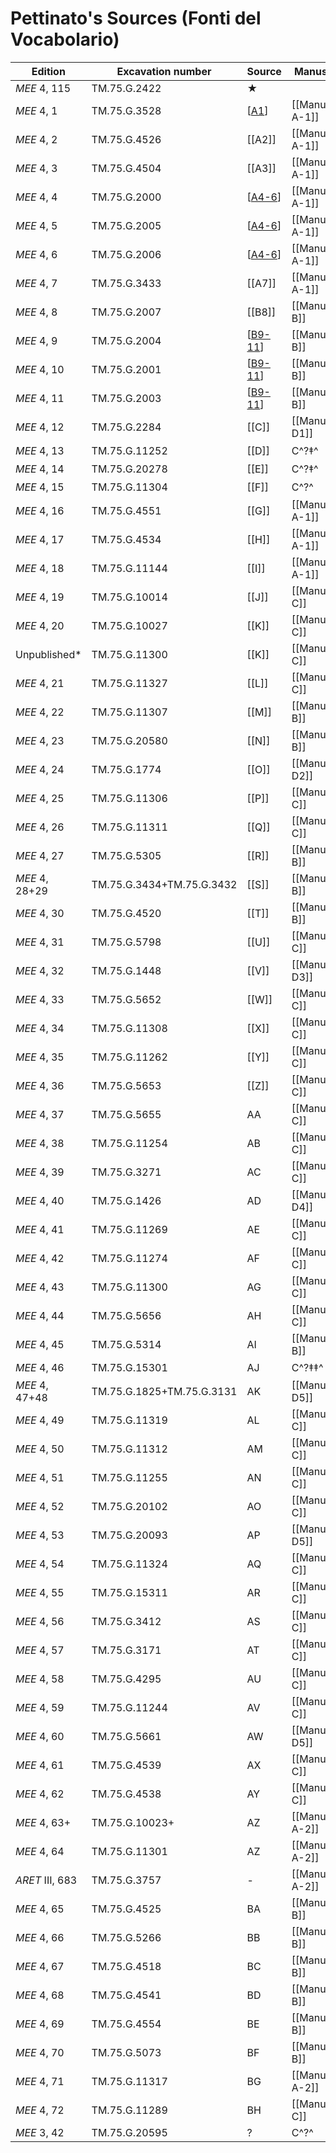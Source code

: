 # Pettinato's Sources (Fonti del Vocabolario)

|    Edition     |     Excavation number     | Source |     Manuscript     | Bonechi |
| -------------- | ------------------------- | ------ | ------------------ | ------- |
| *MEE* 4, 115   | TM.75.G.2422              | ★      |                     | EBK-A   |
| *MEE* 4, 1     | TM.75.G.3528              | [[A1]]   | [[Manuscript A-1]]  | EBL<sub>2</sub>  |
| *MEE* 4, 2     | TM.75.G.4526              | [[A2]]   | [[Manuscript A-1]]  | EBL<sub>2</sub>  |
| *MEE* 4, 3     | TM.75.G.4504              | [[A3]]   | [[Manuscript A-1]]  | EBL<sub>2</sub>  |
| *MEE* 4, 4     | TM.75.G.2000              | [[A4-6]]   | [[Manuscript A-1]]  | EBL<sub>2</sub>  |
| *MEE* 4, 5     | TM.75.G.2005              | [[A4-6]]   | [[Manuscript A-1]]  | EBL<sub>2</sub>  |
| *MEE* 4, 6     | TM.75.G.2006              | [[A4-6]]   | [[Manuscript A-1]]  | EBL<sub>2</sub>  |
| *MEE* 4, 7     | TM.75.G.3433              | [[A7]]   | [[Manuscript A-1]]  | EBL<sub>2</sub>  |
| *MEE* 4, 8     | TM.75.G.2007              | [[B8]]   | [[Manuscript B]]    | EBL<sub>4</sub>  |
| *MEE* 4, 9     | TM.75.G.2004              | [[B9-11]]   | [[Manuscript B]]    | EBL<sub>4</sub>  |
| *MEE* 4, 10    | TM.75.G.2001              | [[B9-11]]   | [[Manuscript B]]    | EBL<sub>4</sub>  |
| *MEE* 4, 11    | TM.75.G.2003              | [[B9-11]]   | [[Manuscript B]]    | EBL<sub>4</sub>  |
| *MEE* 4, 12    | TM.75.G.2284              | [[C]]      | [[Manuscript D1]]   | EBL<sub>1a</sub> |
| *MEE* 4, 13    | TM.75.G.11252             | [[D]]      | C^?‡^               | EBL<sub>3a</sub> |
| *MEE* 4, 14    | TM.75.G.20278             | [[E]]      | C^?‡^               | EBL<sub>3a</sub> |
| *MEE* 4, 15    | TM.75.G.11304             | [[F]]      | C^?^                | EBL<sub>3a</sub> |
| *MEE* 4, 16    | TM.75.G.4551              | [[G]]      | [[Manuscript A-1]]  | EBL<sub>2</sub>  |
| *MEE* 4, 17    | TM.75.G.4534              | [[H]]      | [[Manuscript A-1]]  | EBL<sub>2</sub>  |
| *MEE* 4, 18    | TM.75.G.11144             | [[I]]      | [[Manuscript A-1]]  | EBL<sub>2</sub>  |
| *MEE* 4, 19    | TM.75.G.10014             | [[J]]      | [[Manuscript C]]    | EBL<sub>3a</sub> |
| *MEE* 4, 20    | TM.75.G.10027             | [[K]]      | [[Manuscript C]]    | EBL<sub>3a</sub> |
| Unpublished*   | TM.75.G.11300             | [[K]]      | [[Manuscript C]]    | EBL<sub>3a</sub> |
| *MEE* 4, 21    | TM.75.G.11327             | [[L]]      | [[Manuscript C]]    | EBL<sub>3a</sub> |
| *MEE* 4, 22    | TM.75.G.11307             | [[M]]      | [[Manuscript B]]    | EBL<sub>4</sub>  |
| *MEE* 4, 23    | TM.75.G.20580             | [[N]]      | [[Manuscript B]]    | EBL<sub>4</sub>  |
| *MEE* 4, 24    | TM.75.G.1774              | [[O]]      | [[Manuscript D2]]   | EBL<sub>1b</sub> |
| *MEE* 4, 25    | TM.75.G.11306             | [[P]]      | [[Manuscript C]]    | EBL<sub>3a</sub> |
| *MEE* 4, 26    | TM.75.G.11311             | [[Q]]      | [[Manuscript C]]    | EBL<sub>3a</sub> |
| *MEE* 4, 27    | TM.75.G.5305              | [[R]]      | [[Manuscript B]]    | EBL<sub>4</sub>  |
| *MEE* 4, 28+29 | TM.75.G.3434+TM.75.G.3432 | [[S]]      | [[Manuscript B]]    | EBL<sub>4</sub>  |
| *MEE* 4, 30    | TM.75.G.4520              | [[T]]      | [[Manuscript B]]    | EBL<sub>4</sub>  |
| *MEE* 4, 31    | TM.75.G.5798              | [[U]]      | [[Manuscript C]]    | EBL<sub>3a</sub> |
| *MEE* 4, 32    | TM.75.G.1448              | [[V]]      | [[Manuscript D3]]   | EBL<sub>1c</sub> |
| *MEE* 4, 33    | TM.75.G.5652              | [[W]]      | [[Manuscript C]]    | EBL<sub>3a</sub> |
| *MEE* 4, 34    | TM.75.G.11308             | [[X]]      | [[Manuscript C]]    | EBL<sub>3a</sub> |
| *MEE* 4, 35    | TM.75.G.11262             | [[Y]]      | [[Manuscript C]]    | EBL<sub>3a</sub> |
| *MEE* 4, 36    | TM.75.G.5653              | [[Z]]      | [[Manuscript C]]    | EBL<sub>3a</sub> |
| *MEE* 4, 37    | TM.75.G.5655              | AA     | [[Manuscript C]]    | EBL<sub>3a</sub> |
| *MEE* 4, 38    | TM.75.G.11254             | AB     | [[Manuscript C]]    | EBL<sub>3a</sub> |
| *MEE* 4, 39    | TM.75.G.3271              | AC     | [[Manuscript C]]    | EBL<sub>3a</sub> |
| *MEE* 4, 40    | TM.75.G.1426              | AD     | [[Manuscript D4]]   | EBL<sub>1d</sub> |
| *MEE* 4, 41    | TM.75.G.11269             | AE     | [[Manuscript C]]    | EBL<sub>3a</sub> |
| *MEE* 4, 42    | TM.75.G.11274             | AF     | [[Manuscript C]]    | EBL<sub>3a</sub> |
| *MEE* 4, 43    | TM.75.G.11300             | AG     | [[Manuscript C]]    | EBL<sub>3a</sub> |
| *MEE* 4, 44    | TM.75.G.5656              | AH     | [[Manuscript C]]    | EBL<sub>3a</sub> |
| *MEE* 4, 45    | TM.75.G.5314              | AI     | [[Manuscript B]]    | EBL<sub>4</sub>  |
| *MEE* 4, 46    | TM.75.G.15301             | AJ     | C^?‡‡^              | EBL<sub>4</sub>  |
| *MEE* 4, 47+48 | TM.75.G.1825+TM.75.G.3131 | AK     | [[Manuscript D5]]   | EBL<sub>1d</sub> |
| *MEE* 4, 49    | TM.75.G.11319             | AL     | [[Manuscript C]]    | EBL<sub>3a</sub> |
| *MEE* 4, 50    | TM.75.G.11312             | AM     | [[Manuscript C]]    | EBL<sub>3a</sub> |
| *MEE* 4, 51    | TM.75.G.11255             | AN     | [[Manuscript C]]    | EBL<sub>3a</sub> |
| *MEE* 4, 52    | TM.75.G.20102             | AO     | [[Manuscript C]]    | EBL<sub>3a</sub> |
| *MEE* 4, 53    | TM.75.G.20093             | AP     | [[Manuscript D5]]   | EBL<sub>1d</sub> |
| *MEE* 4, 54    | TM.75.G.11324             | AQ     | [[Manuscript C]]    | EBL<sub>3a</sub> |
| *MEE* 4, 55    | TM.75.G.15311             | AR     | [[Manuscript C]]    | EBL<sub>3a</sub> |
| *MEE* 4, 56    | TM.75.G.3412              | AS     | [[Manuscript C]]    | EBL<sub>3a</sub> |
| *MEE* 4, 57    | TM.75.G.3171              | AT     | [[Manuscript C]]    | EBL<sub>3a</sub> |
| *MEE* 4, 58    | TM.75.G.4295              | AU     | [[Manuscript C]]    | EBL<sub>3a</sub> |
| *MEE* 4, 59    | TM.75.G.11244             | AV     | [[Manuscript C]]    | EBL<sub>3a</sub> |
| *MEE* 4, 60    | TM.75.G.5661              | AW     | [[Manuscript D5]]   | EBL<sub>1d</sub> |
| *MEE* 4, 61    | TM.75.G.4539              | AX     | [[Manuscript C]]    | EBL<sub>3a</sub> |
| *MEE* 4, 62    | TM.75.G.4538              | AY     | [[Manuscript C]]    | EBL<sub>3a</sub> |
| *MEE* 4, 63+   | TM.75.G.10023+            | AZ     | [[Manuscript A-2]]  | EBL<sub>3b</sub> |
| *MEE* 4, 64    | TM.75.G.11301             | AZ     | [[Manuscript A-2]]  | EBL<sub>3b</sub> |
| *ARET* III, 683 | TM.75.G.3757              | -      | [[Manuscript A-2]]  | EBL<sub>3b</sub> |
| *MEE* 4, 65    | TM.75.G.4525              | BA     | [[Manuscript B]]    | EBL<sub>4</sub>  |
| *MEE* 4, 66    | TM.75.G.5266              | BB     | [[Manuscript B]]    | EBL<sub>4</sub>  |
| *MEE* 4, 67    | TM.75.G.4518              | BC     | [[Manuscript B]]    | EBL<sub>4</sub>  |
| *MEE* 4, 68    | TM.75.G.4541              | BD     | [[Manuscript B]]    | EBL<sub>4</sub>  |
| *MEE* 4, 69    | TM.75.G.4554              | BE     | [[Manuscript B]]    | EBL<sub>4</sub>  |
| *MEE* 4, 70    | TM.75.G.5073              | BF     | [[Manuscript B]]    | EBL<sub>4</sub>  |
| *MEE* 4, 71    | TM.75.G.11317             | BG     | [[Manuscript A-2]]  | EBL<sub>3a</sub> |
| *MEE* 4, 72    | TM.75.G.11289             | BH     | [[Manuscript C]]    | EBL<sub>3a</sub> |
| *MEE* 3, 42      | TM.75.G.20595             | ?      | C^?^                |         |


[//begin]: # "Autogenerated link references for markdown compatibility"
[A1]: A1 "MEE 4, 1 = TM.75.G.3528"
[A4-6]: A4-6 "MEE 4, 4 + MEE 4, 5 + MEE 4, 6 = TM.75.G.2000+TM.75.G.2005+TM.75.G.2006"
[B9-11]: B9-11 "MEE 4, 9 + MEE 4, 10 + MEE 4, 11 = TM.75.G.2004+TM.75.G.2001+TM.75.G.2003"
[//end]: # "Autogenerated link references"